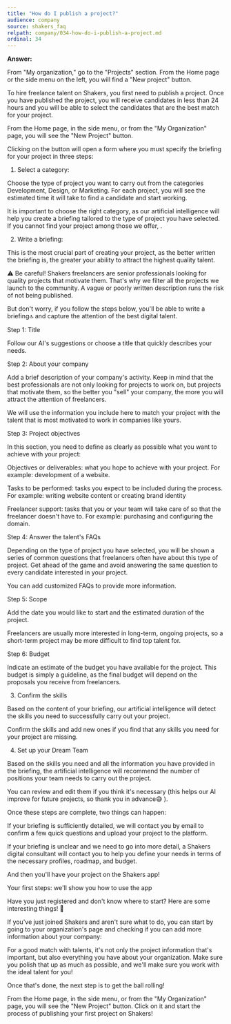 ```yaml
---
title: "How do I publish a project?"
audience: company
source: shakers_faq
relpath: company/034-how-do-i-publish-a-project.md
ordinal: 34
---
```


**Answer:**

From "My organization," go to the "Projects" section. From the Home page or the side menu on the left, you will find a "New project" button.

To hire freelance talent on Shakers, you first need to publish a project. Once you have published the project, you will receive candidates in less than 24 hours and you will be able to select the candidates that are the best match for your project.

From the Home page, in the side menu, or from the "My Organization" page, you will see the "New Project" button.


Clicking on the button will open a form where you must specify the briefing for your project in three steps:

1. Select a category:

Choose the type of project you want to carry out from the categories Development, Design, or Marketing. For each project, you will see the estimated time it will take to find a candidate and start working.


It is important to choose the right category, as our artificial intelligence will help you create a briefing tailored to the type of project you have selected. If you cannot find your project among those we offer, .

2. Write a briefing:

This is the most crucial part of creating your project, as the better written the briefing is, the greater your ability to attract the highest quality talent.

⚠️ Be careful! Shakers freelancers are senior professionals looking for quality projects that motivate them. That's why we filter all the projects we launch to the community. A vague or poorly written description runs the risk of not being published.

But don't worry, if you follow the steps below, you'll be able to write a briefing🔝 and capture the attention of the best digital talent.

Step 1: Title

Follow our AI's suggestions or choose a title that quickly describes your needs.

Step 2: About your company

Add a brief description of your company's activity. Keep in mind that the best professionals are not only looking for projects to work on, but projects that motivate them, so the better you "sell" your company, the more you will attract the attention of freelancers.

We will use the information you include here to match your project with the talent that is most motivated to work in companies like yours.

Step 3: Project objectives

In this section, you need to define as clearly as possible what you want to achieve with your project:

Objectives or deliverables: what you hope to achieve with your project. For example: development of a website.

Tasks to be performed: tasks you expect to be included during the process. For example: writing website content or creating brand identity

Freelancer support: tasks that you or your team will take care of so that the freelancer doesn't have to. For example: purchasing and configuring the domain.



Step 4: Answer the talent's FAQs

Depending on the type of project you have selected, you will be shown a series of common questions that freelancers often have about this type of project. Get ahead of the game and avoid answering the same question to every candidate interested in your project.

You can add customized FAQs to provide more information.



Step 5: Scope

Add the date you would like to start and the estimated duration of the project.



Freelancers are usually more interested in long-term, ongoing projects, so a short-term project may be more difficult to find top talent for.

Step 6: Budget

Indicate an estimate of the budget you have available for the project. This budget is simply a guideline, as the final budget will depend on the proposals you receive from freelancers.



3. Confirm the skills

Based on the content of your briefing, our artificial intelligence will detect the skills you need to successfully carry out your project.

Confirm the skills and add new ones if you find that any skills you need for your project are missing.



4. Set up your Dream Team

Based on the skills you need and all the information you have provided in the briefing, the artificial intelligence will recommend the number of positions your team needs to carry out the project. 



You can review and edit them if you think it's necessary (this helps our AI improve for future projects, so thank you in advance😅 ).

Once these steps are complete, two things can happen:

If your briefing is sufficiently detailed, we will contact you by email to confirm a few quick questions and upload your project to the platform. 

If your briefing is unclear and we need to go into more detail, a Shakers digital consultant will contact you to help you define your needs in terms of the necessary profiles, roadmap, and budget.

And then you'll have your project on the Shakers app!



Your first steps: we'll show you how to use the app

Have you just registered and don't know where to start? Here are some interesting things! 👀

If you've just joined Shakers and aren't sure what to do, you can start by going to your organization's page and checking if you can add more information about your company:



For a good match with talents, it's not only the project information that's important, but also everything you have about your organization. Make sure you polish that up as much as possible, and we'll make sure you work with the ideal talent for you!



Once that's done, the next step is to get the ball rolling!

From the Home page, in the side menu, or from the "My Organization" page, you will see the "New Project" button. Click on it and start the process of publishing your first project on Shakers!
